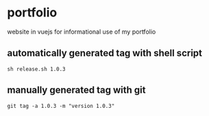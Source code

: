 # portfolio
website in vuejs for informational use of my portfolio

## automatically generated tag with shell script
```
sh release.sh 1.0.3
```

## manually generated tag with git
```
git tag -a 1.0.3 -m "version 1.0.3"
```
